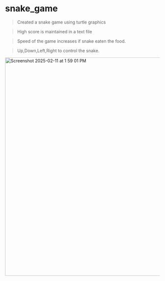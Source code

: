 # snake_game


>Created a snake game using turtle graphics

>High score is maintained in a text file

>Speed of the game increases if snake eaten the food.

>Up,Down,Left,Right to control the snake.


<img width="712" alt="Screenshot 2025-02-11 at 1 59 01 PM" src="https://github.com/user-attachments/assets/d845c12b-3bbe-4eb4-a40b-15e5008b847d" />
